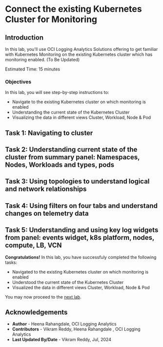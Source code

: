 # Connect the existing Kubernetes Cluster for Monitoring

## Introduction

In this lab, you'll use OCI Logging Analytics Solutions offering to get familiar with Kubernetes Monitoring on the existing Kubernetes cluster which has monitoring enabled. (To Be Updated)

Estimated Time: 15 minutes

### Objectives

In this lab, you will see step-by-step instructions to:

  - Navigate to the existing Kubernetes cluster on which monitoring is enabled
  - Understanding the current state of the Kubernetes Cluster
  - Visualizing the data in different views Cluster, Workload,  Node & Pod 


## Task 1: Navigating to cluster

## Task 2: Understanding current state of the cluster from summary panel: Namespaces, Nodes, Workloads and types, pods

## Task 3: Using topologies to understand logical and network relationships 

## Task 4: Using filters on four tabs and understand changes on telemetry data

## Task 5: Understanding and using key log widgets from panel: events widget, k8s platform, nodes, compute, LB, VCN


**Congratulations!** In this lab, you have successfuly completed the following tasks:
  - Navigated to the existing Kubernetes cluster on which monitoring is enabled
  - Understood the current state of the Kubernetes Cluster
  - Visualized the data in different views Cluster, Workload,  Node & Pod

  You may now proceed to the [next lab](#next).

## Acknowledgements
* **Author** - Heena Rahangdale, OCI Logging Analytics
* **Contributors** -  Vikram Reddy, Heena Rahangdale , OCI Logging Analytics
* **Last Updated By/Date** - Vikram Reddy, Jul, 2024